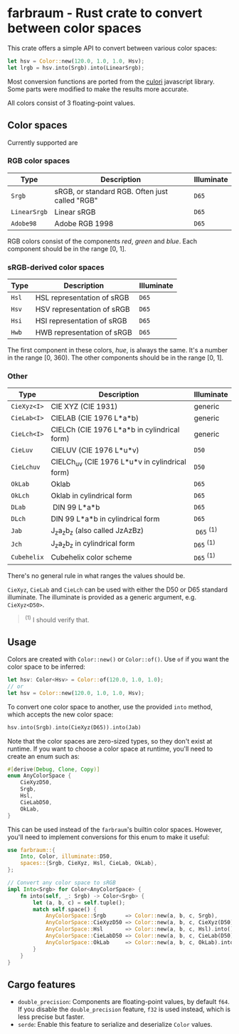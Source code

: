 # farbraum - Rust crate to convert between color spaces

This crate offers a simple API to convert between various color spaces:

```rs
let hsv = Color::new(120.0, 1.0, 1.0, Hsv);
let lrgb = hsv.into(Srgb).into(LinearSrgb);
```

Most conversion functions are ported from the [culori](https://culorijs.org) javascript library. Some parts were modified to make the results more accurate.

All colors consist of 3 floating-point values.

## Color spaces

Currently supported are

### RGB color spaces

Type          | Description                                                     | Illuminate
--------------|-----------------------------------------------------------------|--------------
`Srgb`        | sRGB, or standard RGB. Often just called "RGB"                  | `D65`
`LinearSrgb`  | Linear sRGB                                                     | `D65`
`Adobe98`     | Adobe RGB 1998                                                  | `D65`

RGB colors consist of the components _red_, _green_ and _blue_. Each component should be in the range [0, 1].

### sRGB-derived color spaces

Type          | Description                                                     | Illuminate
--------------|-----------------------------------------------------------------|--------------
`Hsl`         | HSL representation of sRGB                                      | `D65`
`Hsv`         | HSV representation of sRGB                                      | `D65`
`Hsi`         | HSI representation of sRGB                                      | `D65`
`Hwb`         | HWB representation of sRGB                                      | `D65`

The first component in these colors, _hue_, is always the same. It's a number in the range [0, 360). The other components should be in the range [0, 1].

### Other

Type          | Description                                                     | Illuminate
--------------|-----------------------------------------------------------------|--------------
`CieXyz<I>`   | CIE XYZ (CIE 1931)                                              | generic
`CieLab<I>`   | CIELAB (CIE 1976 L\*a*b)                                        | generic
`CieLch<I>`   | CIELCh (CIE 1976 L\*a*b in cylindrical form)                    | generic
`CieLuv`      | CIELUV (CIE 1976 L\*u*v)                                        | `D50`
`CieLchuv`    | CIELCh<sub>uv</sub> (CIE 1976 L\*u*v in cylindrical form)       | `D50`
`OkLab`       | Oklab                                                           | `D65`
`OkLch`       | Oklab in cylindrical form                                       | `D65`
`DLab`        | DIN 99 L\*a*b                                                   | `D65`
`DLch`        | DIN 99 L\*a*b in cylindrical form                               | `D65`
`Jab`         | J<sub>z</sub>a<sub>z</sub>b<sub>z</sub> (also called JzAzBz)    | `D65` <sup>(1)</sup>
`Jch`         | J<sub>z</sub>a<sub>z</sub>b<sub>z</sub> in cylindrical form     | `D65` <sup>(1)</sup>
`Cubehelix`   | Cubehelix color scheme                                          | `D65` <sup>(1)</sup>

There's no general rule in what ranges the values should be.

`CieXyz`, `CieLab` and `CieLch` can be used with either the D50 or D65 standard illuminate. The illuminate is provided as a generic argument, e.g. `CieXyz<D50>`.

> <sup>(1)</sup> I should verify that.

## Usage

Colors are created with `Color::new()` or `Color::of()`. Use `of` if you want the color space to be inferred:

```rs
let hsv: Color<Hsv> = Color::of(120.0, 1.0, 1.0);
// or
let hsv = Color::new(120.0, 1.0, 1.0, Hsv);
```

To convert one color space to another, use the provided `into` method, which accepts the new color space:

```rs
hsv.into(Srgb).into(CieXyz(D65)).into(Jab)
```

Note that the color spaces are zero-sized types, so they don't exist at runtime. If you want to choose a color space at runtime, you'll need to create an enum such as:

```rs
#[derive(Debug, Clone, Copy)]
enum AnyColorSpace {
    CieXyzD50,
    Srgb,
    Hsl,
    CieLabD50,
    OkLab,
}
```

This can be used instead of the `farbraum`'s builtin color spaces. However, you'll need to implement conversions for this enum to make it useful:

```rs
use farbraum::{
    Into, Color, illuminate::D50,
    spaces::{Srgb, CieXyz, Hsl, CieLab, OkLab},
};

// Convert any color space to sRGB
impl Into<Srgb> for Color<AnyColorSpace> {
    fn into(self, _: Srgb) -> Color<Srgb> {
        let (a, b, c) = self.tuple();
        match self.space() {
            AnyColorSpace::Srgb      => Color::new(a, b, c, Srgb),
            AnyColorSpace::CieXyzD50 => Color::new(a, b, c, CieXyz(D50)).into(),
            AnyColorSpace::Hsl       => Color::new(a, b, c, Hsl).into(),
            AnyColorSpace::CieLabD50 => Color::new(a, b, c, CieLab(D50)).into(),
            AnyColorSpace::OkLab     => Color::new(a, b, c, OkLab).into(),
        }
    }
}
```

## Cargo features

- `double_precision`: Components are floating-point values, by default `f64`. If you disable the `double_precision` feature, `f32` is used instead, which is less precise but faster.
- `serde`: Enable this feature to serialize and deserialize `Color` values.